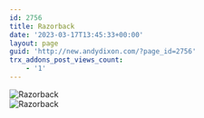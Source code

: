 ```yaml
---
id: 2756
title: Razorback
date: '2023-03-17T13:45:33+00:00'
layout: page
guid: 'http://new.andydixon.com/?page_id=2756'
trx_addons_post_views_count:
    - '1'
---
```


![Razorback](https://i0.wp.com/assets.g8x2.ldn.idrivee2-23.com/posters/Razorback%2001.jpg?w=1200&ssl=1 "Razorback")  
![Razorback](https://i0.wp.com/assets.g8x2.ldn.idrivee2-23.com/posters/Razorback%2002.jpg?w=1200&ssl=1 "Razorback")